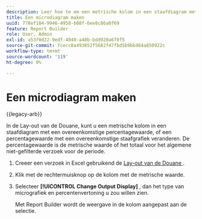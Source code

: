 ```yaml
---
description: Leer hoe te om een metrische kolom in een staafdiagram met een overeenkomstige percentagewaarde, of een percentagewaarde met een overeenkomstige staafgrafiek te veranderen.
title: Een microdiagram maken
uuid: 778ef184-9946-4958-b08f-6ee8c86a0f69
feature: Report Builder
role: User, Admin
exl-id: a53f0d22-9edf-4040-a40b-bdd920a670f5
source-git-commit: fcecc8a493852f5682fd7fbd5b9bb484a850922c
workflow-type: tm+mt
source-wordcount: '119'
ht-degree: 0%

---
```


# Een microdiagram maken

{{legacy-arb}}

In de Lay-out van de Douane, kunt u een metrische kolom in een staafdiagram met een overeenkomstige percentagewaarde, of een percentagewaarde met een overeenkomstige staafgrafiek veranderen. De percentagewaarde is de metrische waarde of het totaal voor het algemene niet-gefilterde verzoek voor de periode.

1. Creeer een verzoek in Excel gebruikend de [&#x200B; Lay-out van de Douane &#x200B;](/help/analyze/legacy-report-builder/layout/configure-the-custom-layout.md).
1. Klik met de rechtermuisknop op de kolom met de metrische waarde.
1. Selecteer **[!UICONTROL Change Output Display]** , dan het type van micrografiek en percentenvertoning u zou willen zien.

   Met Report Builder wordt de weergave in de kolom aangepast aan de selectie.
